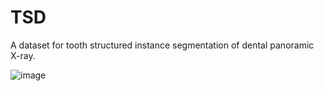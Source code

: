 # TSD
A dataset for tooth structured instance segmentation of dental panoramic X-ray.

![image](https://github.com/Zzz512/TSD/assets/74043782/274d825b-b7cb-44a8-b8fd-3d683569c9b2)
